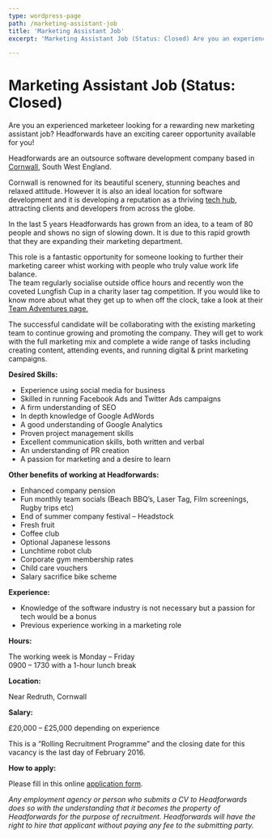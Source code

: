 ```yaml
---
type: wordpress-page
path: /marketing-assistant-job
title: 'Marketing Assistant Job'
excerpt: 'Marketing Assistant Job (Status: Closed) Are you an experienced marketeer looking for a rewarding new marketing assistant job? Headforwards have an exciting career opportunity available for you! Headforwards are an outsource software development company based in Cornwall, South West England. Cornwall is renowned for its beautiful scenery, stunning beaches and relaxed attitude. However it is also an …'

---
```

Marketing Assistant Job (Status: Closed)
========================================

Are you an experienced marketeer looking for a rewarding new marketing assistant job? Headforwards have an exciting career opportunity available for you!

Headforwards are an outsource software development company based in [Cornwall](https://www.visitcornwall.com/), South West England.

Cornwall is renowned for its beautiful scenery, stunning beaches and relaxed attitude. However it is also an ideal location for software development and it is developing a reputation as a thriving [tech hub](https://www.headforwards.com/2016/04/cornwall-the-unlikely-high-tech-hub/), attracting clients and developers from across the globe.

In the last 5 years Headforwards has grown from an idea, to a team of 80 people and shows no sign of slowing down. It is due to this rapid growth that they are expanding their marketing department.

This role is a fantastic opportunity for someone looking to further their marketing career whist working with people who truly value work life balance.  
The team regularly socialise outside office hours and recently won the coveted Lungfish Cup in a charity laser tag competition. If you would like to know more about what they get up to when off the clock, take a look at their [Team Adventures page.](https://www.headforwards.com/category/team-adventures/)

The successful candidate will be collaborating with the existing marketing team to continue growing and promoting the company. They will get to work with the full marketing mix and complete a wide range of tasks including creating content, attending events, and running digital & print marketing campaigns.

**Desired Skills:**

*   Experience using social media for business
*   Skilled in running Facebook Ads and Twitter Ads campaigns
*   A firm understanding of SEO
*   In depth knowledge of Google AdWords
*   A good understanding of Google Analytics
*   Proven project management skills
*   Excellent communication skills, both written and verbal
*   An understanding of PR creation
*   A passion for marketing and a desire to learn

**Other benefits of working at Headforwards:**

*   Enhanced company pension
*   Fun monthly team socials (Beach BBQ’s, Laser Tag, Film screenings, Rugby trips etc)
*   End of summer company festival – Headstock
*   Fresh fruit
*   Coffee club
*   Optional Japanese lessons
*   Lunchtime robot club
*   Corporate gym membership rates
*   Child care vouchers
*   Salary sacrifice bike scheme

**Experience:**

*   Knowledge of the software industry is not necessary but a passion for tech would be a bonus
*   Previous experience working in a marketing role

**Hours:**

The working week is Monday – Friday  
0900 – 1730 with a 1-hour lunch break

**Location:**

Near Redruth, Cornwall

**Salary:**

£20,000 – £25,000 depending on experience

This is a “Rolling Recruitment Programme” and the closing date for this vacancy is the last day of February 2016.

**How to apply:**

Please fill in this online [application form](https://www.headforwards.com/careers/application-form/).

_Any employment agency or person who submits a CV to Headforwards does so with the understanding that it becomes the property of Headforwards for the purpose of recruitment. Headforwards will have the right to hire that applicant without paying any fee to the submitting party._
